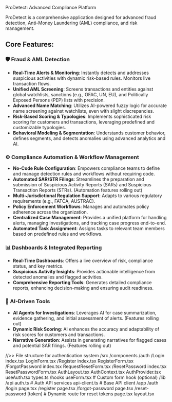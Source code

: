 ProDetect: Advanced Compliance Platform

ProDetect is a comprehensive application designed for advanced fraud detection, Anti-Money Laundering (AML) compliance, and risk management.

## Core Features:

### 🛡️ Fraud & AML Detection
*   **Real-Time Alerts & Monitoring**: Instantly detects and addresses suspicious activities with dynamic risk-based rules. Monitors live transaction flows.
*   **Unified AML Screening**: Screens transactions and entities against global watchlists, sanctions (e.g., OFAC, UN, EU), and Politically Exposed Persons (PEP) lists with precision.
*   **Advanced Name Matching**: Utilizes AI-powered fuzzy logic for accurate name screening against watchlists, even with slight discrepancies.
*   **Risk-Based Scoring & Typologies**: Implements sophisticated risk scoring for customers and transactions, leveraging predefined and customizable typologies.
*   **Behavioral Modeling & Segmentation**: Understands customer behavior, defines segments, and detects anomalies using advanced analytics and AI.

### ⚙️ Compliance Automation & Workflow Management
*   **No-Code Rule Configuration**: Empowers compliance teams to define and manage detection rules and workflows without requiring code.
*   **Automated SAR/STR Filings**: Streamlines the preparation and submission of Suspicious Activity Reports (SARs) and Suspicious Transaction Reports (STRs). (Automation features rolling out)
*   **Multi-Jurisdictional Regulation Support**: Adapts to various regulatory requirements (e.g., FATCA, AUSTRAC).
*   **Policy Enforcement Workflows**: Manages and automates policy adherence across the organization.
*   **Centralized Case Management**: Provides a unified platform for handling alerts, managing investigations, and tracking case progress end-to-end.
*   **Automated Task Assignment**: Assigns tasks to relevant team members based on predefined rules and workflows.

### 📊 Dashboards & Integrated Reporting
*   **Real-Time Dashboards**: Offers a live overview of risk, compliance status, and key metrics.
*   **Suspicious Activity Insights**: Provides actionable intelligence from detected anomalies and flagged activities.
*   **Comprehensive Reporting Tools**: Generates detailed compliance reports, enhancing decision-making and ensuring audit readiness.

### 🤖 AI-Driven Tools
*   **AI Agents for Investigations**: Leverages AI for case summarization, evidence gathering, and initial assessment of alerts. (Features rolling out)
*   **Dynamic Risk Scoring**: AI enhances the accuracy and adaptability of risk scores for customers and transactions.
*   **Narrative Generation**: Assists in generating narratives for flagged cases and potential SAR filings. (Features rolling out)


//>> File structure for authentication system
/src
  /components
    /auth
      /Login
        index.tsx
        LoginForm.tsx
      /Register
        index.tsx
        RegisterForm.tsx
      /ForgotPassword
        index.tsx
        RequestResetForm.tsx
      /ResetPassword
        index.tsx
        ResetPasswordForm.tsx
      AuthLayout.tsx
      AuthContext.tsx
      AuthProvider.tsx
      useAuth.tsx
      types.ts
  /hooks
    useForm.tsx          # Custom form hook (optional)
  /lib
    /api
      auth.ts            # Auth API services
      api-client.ts      # Base API client
  /app
    /auth
      /login
        page.tsx
      /register
        page.tsx
      /forgot-password
        page.tsx
      /reset-password
        [token]          # Dynamic route for reset tokens
          page.tsx
      layout.tsx